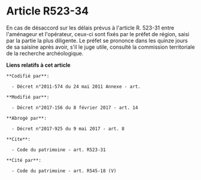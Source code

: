 # Article R523-34

En cas de désaccord sur les délais prévus à l'article R. 523-31 entre l'aménageur et l'opérateur, ceux-ci sont fixés par le
préfet de région, saisi par la partie la plus diligente. Le préfet se prononce dans les quinze jours de sa saisine après
avoir, s'il le juge utile, consulté la     commission territoriale de la recherche archéologique.

**Liens relatifs à cet article**

	**Codifié par**:

	  - Décret n°2011-574 du 24 mai 2011 Annexe - art.

	**Modifié par**:

	  - Décret n°2017-156 du 8 février 2017 - art. 14

	**Abrogé par**:

	  - Décret n°2017-925 du 9 mai 2017 - art. 8

	**Cite**:

	  - Code du patrimoine - art. R523-31

	**Cité par**:

	  - Code du patrimoine - art. R545-18 (V)
